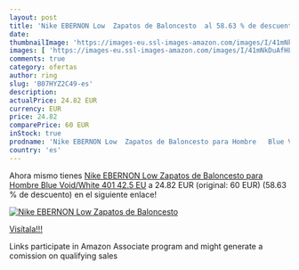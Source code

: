 ```yaml
---
layout: post
title: 'Nike EBERNON Low  Zapatos de Baloncesto  al 58.63 % de descuento'
date: 
thumbnailImage: 'https://images-eu.ssl-images-amazon.com/images/I/41mNkDuAfHL._SL200_.jpg'
images: [ 'https://images-eu.ssl-images-amazon.com/images/I/41mNkDuAfHL._SL200_.jpg' ]
comments: true
category: ofertas
author: ring
slug: 'B07HYZ2C49-es'
description:
actualPrice: 24.82 EUR
currency: EUR
price: 24.82
comparePrice: 60 EUR
inStock: true
prodname: 'Nike EBERNON Low  Zapatos de Baloncesto para Hombre   Blue Void/White 401   42.5 EU'
country: 'es'
---
```


Ahora mismo tienes [Nike EBERNON Low  Zapatos de Baloncesto para Hombre   Blue Void/White 401   42.5 EU](https://www.amazon.es/dp/B07HYZ2C49/?tag=tolees-21) a 24.82 EUR (original: 60 EUR) (58.63 %  de descuento) en el siguiente enlace!

[![Nike EBERNON Low  Zapatos de Baloncesto ](https://images-eu.ssl-images-amazon.com/images/I/41mNkDuAfHL._SL200_.jpg)](https://www.amazon.es/dp/B07HYZ2C49/?tag=tolees-21)

[Visítala!!!](https://www.amazon.es/dp/B07HYZ2C49/?tag=tolees-21)

Links participate in Amazon Associate program and might generate a comission on qualifying sales
